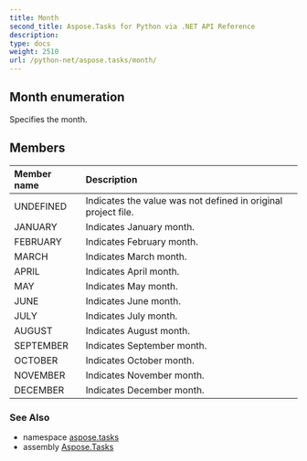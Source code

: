 ```yaml
---
title: Month
second_title: Aspose.Tasks for Python via .NET API Reference
description: 
type: docs
weight: 2510
url: /python-net/aspose.tasks/month/
---
```


## Month enumeration

Specifies the month.

## Members
| Member name | Description |
| :- | :- |
|UNDEFINED|Indicates the value was not defined in original project file.|
|JANUARY|Indicates January month.|
|FEBRUARY|Indicates February month.|
|MARCH|Indicates March month.|
|APRIL|Indicates April month.|
|MAY|Indicates May month.|
|JUNE|Indicates June month.|
|JULY|Indicates July month.|
|AUGUST|Indicates August month.|
|SEPTEMBER|Indicates September month.|
|OCTOBER|Indicates October month.|
|NOVEMBER|Indicates November month.|
|DECEMBER|Indicates December month.|

### See Also

* namespace [aspose.tasks](/tasks/python-net/aspose.tasks/)
* assembly [Aspose.Tasks](/tasks/python-net/)

